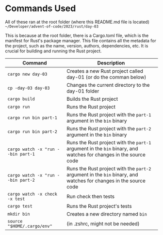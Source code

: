 # Commands Used

All of these ran at the root folder (where this README.md file is located) 
`~/Developer/advent-of-code/2023/rust/day-03`

This is because at the root folder, there is a Cargo.toml file, which is the 
manifest for Rust's package manager. This file contains all the metadata for the project, such as the name, version, authors, dependencies, etc. It is crucial for building and running the Rust project.

Command | Description
--- | ---
`cargo new day-03` | Creates a new Rust project called day-01 (or do the comman below)
`cp -day-03 day-03` | Changes the current directory to the day-01 folder
`cargo build` | Builds the Rust project
`cargo run` | Runs the Rust project
`cargo run bin part-1` | Runs the Rust project with the `part-1` argument in the `bin` binary
`cargo run bin part-2` | Runs the Rust project with the `part-2` argument in the `bin` binary
`cargo watch -x "run --bin part-1` | Runs the Rust project with the `part-1` argument in the `bin` binary, and watches for changes in the source code
`cargo watch -x "run --bin part-2` | Runs the Rust project with the `part-2` argument in the `bin` binary, and watches for changes in the source code
`cargo watch -x check -x test` | Run check then tests
`cargo test` | Runs the Rust project's tests
`mkdir bin` | Creates a new directory named `bin`
`source "$HOME/.cargo/env"` | (in .zshrc, might not be needed)
